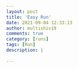 ```yaml
---
layout: post
title: 'Easy Run'
date: 2021-09-04 12:33:13
author: multishiv19
comments: true
category: [runs]
tags: [Run]
description: |
    
---
```





<div width='100%' class='strava-embed-placeholder' data-embed-type='activity' data-embed-id='5901296209'></div>
<script src='https://strava-embeds.com/embed.js'></script>
